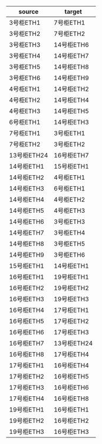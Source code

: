 |source|target|
|-------|------|
|3号柜ETH1|7号柜ETH1|
|3号柜ETH2|7号柜ETH2|
|3号柜ETH3|14号柜ETH6|
|3号柜ETH4|14号柜ETH7|
|3号柜ETH5|14号柜ETH8|
|3号柜ETH6|14号柜ETH9|
|4号柜ETH1|14号柜ETH2|
|4号柜ETH2|14号柜ETH4|
|4号柜ETH3|14号柜ETH5|
|6号柜ETH1|14号柜ETH3|
|7号柜ETH1|3号柜ETH1|
|7号柜ETH2|3号柜ETH2|
|13号柜ETH24|16号柜ETH7|
|14号柜ETH1|15号柜ETH1|
|14号柜ETH2|4号柜ETH1|
|14号柜ETH3|6号柜ETH1|
|14号柜ETH4|4号柜ETH2|
|14号柜ETH5|4号柜ETH3|
|14号柜ETH6|3号柜ETH3|
|14号柜ETH7|3号柜ETH4|
|14号柜ETH8|3号柜ETH5|
|14号柜ETH9|3号柜ETH6|
|15号柜ETH1|14号柜ETH1|
|16号柜ETH1|19号柜ETH1|
|16号柜ETH2|19号柜ETH2|
|16号柜ETH3|19号柜ETH3|
|16号柜ETH4|17号柜ETH1|
|16号柜ETH5|17号柜ETH2|
|16号柜ETH6|17号柜ETH3|
|16号柜ETH7|13号柜ETH24|
|16号柜ETH8|17号柜ETH4|
|17号柜ETH1|16号柜ETH4|
|17号柜ETH2|16号柜ETH5|
|17号柜ETH3|16号柜ETH6|
|17号柜ETH4|16号柜ETH8|
|19号柜ETH1|16号柜ETH1|
|19号柜ETH2|16号柜ETH2|
|19号柜ETH3|16号柜ETH3|
